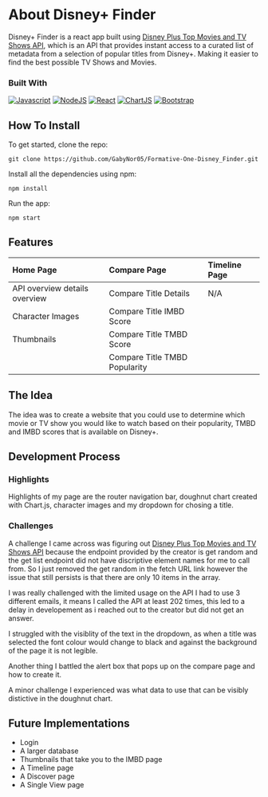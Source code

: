 # About Disney+ Finder

Disney+ Finder is a react app built using [Disney Plus Top Movies and TV Shows API](https://www.allthingsdev.co/apimarketplace/endpoints/disney-plus-top-movies-and-tv-shows-api-by-apirobots/6763fb9e33e2ef7a2c21d7b4), which is an API that provides instant access to a curated list of metadata from a selection of popular titles from Disney+. Making it easier to find the best possible TV Shows and Movies.

### Built With
[![Javascript](https://img.shields.io/badge/JavaScript-323330?style=for-the-badge&logo=javascript&logoColor=F7DF1E)](https://www.javascript.com/)
[![NodeJS](https://img.shields.io/badge/Node.js-339933?style=for-the-badge&logo=nodedotjs&logoColor=white)](https://nodejs.org/en)
[![React](https://img.shields.io/badge/React-20232A?style=for-the-badge&logo=react&logoColor=61DAFB)](https://react.dev/)
[![ChartJS](https://img.shields.io/badge/Chart.js-FF6384?style=for-the-badge&logo=chartdotjs&logoColor=white)](https://www.chartjs.org/)
[![Bootstrap](https://img.shields.io/badge/Bootstrap-563D7C?style=for-the-badge&logo=bootstrap&logoColor=white)](https://getbootstrap.com/)


## How To Install

To get started, clone the repo:
```
git clone https://github.com/GabyNor05/Formative-One-Disney_Finder.git
```

Install all the dependencies using npm:
```
npm install
```

Run the app:
```
npm start
```

## Features

| Home Page | Compare Page | Timeline Page |
| :--- | :--- | :--- |
| API overview details overview | Compare Title Details | N/A |
| Character Images | Compare Title IMBD Score|  |
| Thumbnails | Compare Title TMBD Score | |
|  | Compare Title TMBD Popularity |  |

## The Idea

The idea was to create a website that you could use to determine which movie or TV show you would like to watch based on their popularity, TMBD and IMBD scores that is available on Disney+.


## Development Process

### Highlights
Highlights of my page are the router navigation bar, doughnut chart created with Chart.js, character images and my dropdown for chosing a title.

### Challenges
A challenge I came across was figuring out [Disney Plus Top Movies and TV Shows API](https://www.allthingsdev.co/apimarketplace/endpoints/disney-plus-top-movies-and-tv-shows-api-by-apirobots/6763fb9e33e2ef7a2c21d7b4) because the endpoint provided by the creator is get random and the get list endpoint did not have discriptive element names for me to call from. So I just removed the get random in the fetch URL link however the issue that still persists is that there are only 10 items in the array.

I was really challenged with the limited usage on the API I had to use 3 different emails, it means I called the API at least 202 times, this led to a delay in developement as i reached out to the creator but did not get an answer.

I struggled with the visiblity of the text in the dropdown, as when a title was selected the font colour would change to black and against the background of the page it is not legible.

Another thing I battled the alert box that pops up on the compare page and how to create it.

A minor challenge I experienced was what data to use that can be visibly distictive in the doughnut chart.

## Future Implementations

* Login 
* A larger database
* Thumbnails that take you to the IMBD page
* A Timeline page
* A Discover page
* A Single View page

